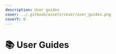 ```yaml
---
description: User guides
cover: ../.gitbook/assets/cover/user_guides.png
coverY: 0
---
```


# 📚 User Guides

